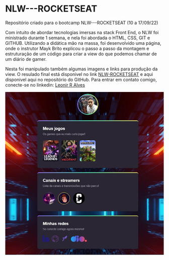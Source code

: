 # NLW---ROCKETSEAT
Repositório criado para o bootcamp NLW---ROCKETSEAT (10 a 17/09/22)

Com intuito de abordar tecnologias imersas na stack Front End, o NLW foi ministrado durante 1 semana, e nela foi abordada o HTML, CSS, GIT e GITHUB. 
Utilizando a didática mão na massa, foi desenvolvido uma página, onde o instrutor Mayk Brito explicou o passo a passo da montagem e estruturação de um código para criar a view do que podemos chamar de um diário de gamer. 

Nesta foi manipulado também algumas imagens e links para produção da view. 
O resulado final está disponivel no link [NLW-ROCKETSEAT](https://leonirreis.github.io/NLW---ROCKETSEAT/) e aqui disponivel aqui no repositório do GitHub.
Para entrar em contato comigo, conecte-se no linkedin: [Leonir R Alves](https://https://www.linkedin.com/in/leonir-r-alves/)

![Alt text](https://github.com/leonirreis/NLW---ROCKETSEAT/blob/master/assets/NLW.JPG)

 
